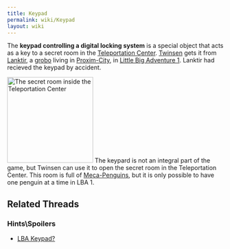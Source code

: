 ```yaml
---
title: Keypad
permalink: wiki/Keypad
layout: wiki
---
```


The **keypad controlling a digital locking system** is a special object
that acts as a key to a secret room in the [Teleportation
Center](Teleportation_Center "wikilink"). [Twinsen](Twinsen "wikilink")
gets it from [Lanktir](Lanktir "wikilink"), a [grobo](grobo "wikilink")
living in [Proxim-City](Proxim-City "wikilink"), in [Little Big
Adventure 1](Little_Big_Adventure_1 "wikilink"). Lanktir had recieved
the keypad by accident.

<img
src="src/assets/lba1/brundle_island/lba1-brundle_island-teleportation_center_inside_penguins.jpg"
title="The secret room inside the Teleportation Center" width="200"
alt="The secret room inside the Teleportation Center" /> The keypard is
not an integral part of the game, but Twinsen can use it to open the
secret room in the Teleportation Center. This room is full of
[Meca-Penguins](Meca-Penguin "wikilink"), but it is only possible to
have one penguin at a time in LBA 1.

## Related Threads

### Hints\Spoilers

- [LBA Keypad?](https://forum.magicball.net/showthread.php?t=1672)
